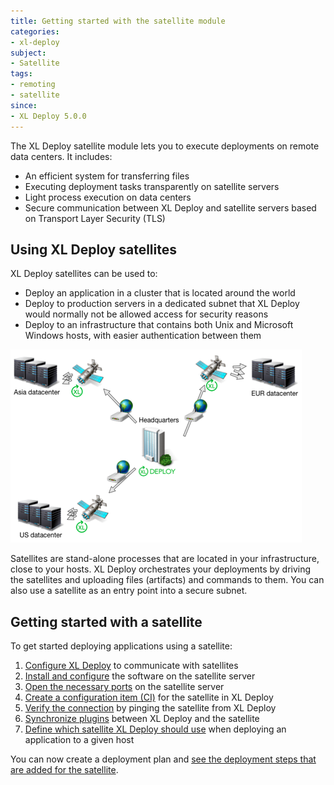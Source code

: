 ```yaml
---
title: Getting started with the satellite module
categories:
- xl-deploy
subject:
- Satellite
tags:
- remoting
- satellite
since:
- XL Deploy 5.0.0
---
```


The XL Deploy satellite module lets you to execute deployments on remote data centers. It includes:

* An efficient system for transferring files
* Executing deployment tasks transparently on satellite servers
* Light process execution on data centers
* Secure communication between XL Deploy and satellite servers based on Transport Layer Security (TLS)


## Using XL Deploy satellites

XL Deploy satellites can be used to:

* Deploy an application in a cluster that is located around the world
* Deploy to production servers in a dedicated subnet that XL Deploy would normally not be allowed access for security reasons
* Deploy to an infrastructure that contains both Unix and Microsoft Windows hosts, with easier authentication between them

![image](images/xl-deploy-satellite-feature.png) 

Satellites are stand-alone processes that are located in your infrastructure, close to your hosts. XL Deploy orchestrates your deployments by driving the satellites and uploading files (artifacts) and commands to them. You can also use a satellite as an entry point into a secure subnet.

## Getting started with a satellite

To get started deploying applications using a satellite:

1. [Configure XL Deploy](/xl-deploy/how-to/configure-xl-deploy-to-communicate-with-satellites.html) to communicate with satellites
1. [Install and configure](/xl-deploy/how-to/install-and-configure-a-satellite-server.html) the software on the satellite server
1. [Open the necessary ports](/xl-deploy/how-to/install-and-configure-a-satellite-server.html) on the satellite server
1. [Create a configuration item (CI)](/xl-deploy/how-to/add-a-satellite-server-to-xl-deploy.html) for the satellite in XL Deploy
1. [Verify the connection](/xl-deploy/how-to/ping-a-satellite-from-xl-deploy.html) by pinging the satellite from XL Deploy
1. [Synchronize plugins](/xl-deploy/how-to/synchronize-plugins-with-a-satellite-server.html) between XL Deploy and the satellite
1. [Define which satellite XL Deploy should use](/xl-deploy/how-to/assign-a-satellite-to-a-host.html) when deploying an application to a given host

You can now create a deployment plan and [see the deployment steps that are added for the satellite](/xl-deploy/concept/how-satellites-affect-the-deployment-plan.html).
